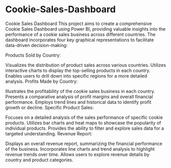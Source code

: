 # Cookie-Sales-Dashboard
Cookie Sales Dashboard
This project aims to create a comprehensive Cookie Sales Dashboard using Power BI, providing valuable insights into the performance of a cookie sales business across different countries. The dashboard incorporates four key graphical representations to facilitate data-driven decision-making:

Products Sold by Country:

Visualizes the distribution of product sales across various countries.
Utilizes interactive charts to display the top-selling products in each country.
Enables users to drill down into specific regions for a more detailed analysis.
Profits Made by Country:

Illustrates the profitability of the cookie sales business in each country.
Presents a comparative analysis of profit margins and overall financial performance.
Employs trend lines and historical data to identify profit growth or decline.
Specific Product Sales:

Focuses on a detailed analysis of the sales performance of specific cookie products.
Utilizes bar charts and heat maps to showcase the popularity of individual products.
Provides the ability to filter and explore sales data for a targeted understanding.
Revenue Report:

Displays an overall revenue report, summarizing the financial performance of the business.
Incorporates line charts and trend analysis to highlight revenue trends over time.
Allows users to explore revenue details by country and product categories.
